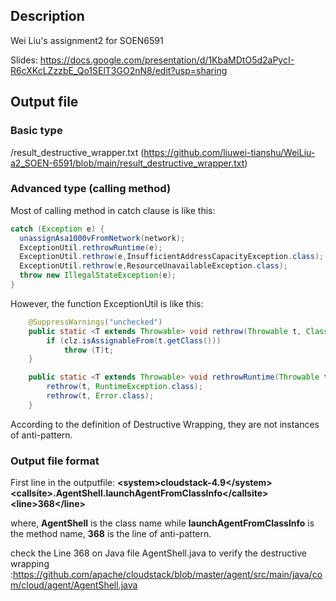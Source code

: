 ## Description
Wei Liu's assignment2 for SOEN6591

Slides: https://docs.google.com/presentation/d/1KbaMDtO5d2aPycI-R6cXKcLZzzbE_Qo1SElT3GO2nN8/edit?usp=sharing

## Output file
### Basic type
/result_destructive_wrapper.txt 
(https://github.com/liuwei-tianshu/WeiLiu-a2_SOEN-6591/blob/main/result_destructive_wrapper.txt)

### Advanced type (calling method)
Most of calling method in catch clause is like this:
```java
catch (Exception e) {
  unassignAsa1000vFromNetwork(network);
  ExceptionUtil.rethrowRuntime(e);
  ExceptionUtil.rethrow(e,InsufficientAddressCapacityException.class);
  ExceptionUtil.rethrow(e,ResourceUnavailableException.class);
  throw new IllegalStateException(e);
}
``` 
However, the function ExceptionUtil is like this: 
```java
    @SuppressWarnings("unchecked")
    public static <T extends Throwable> void rethrow(Throwable t, Class<T> clz) throws T {
        if (clz.isAssignableFrom(t.getClass()))
            throw (T)t;
    }

    public static <T extends Throwable> void rethrowRuntime(Throwable t) {
        rethrow(t, RuntimeException.class);
        rethrow(t, Error.class);
    }
``` 
According to the definition of Destructive Wrapping, they are not instances of anti-pattern.

### Output file format
First line in the outputfile: **\<system\>cloudstack-4.9\</system\>\<callsite\>.AgentShell.launchAgentFromClassInfo\</callsite\>\<line\>368\</line\>**

where, **AgentShell** is the class name while **launchAgentFromClassInfo** is the method name, **368** is the line of anti-pattern.

check the Line 368 on Java file AgentShell.java to verify the destructive wrapping :https://github.com/apache/cloudstack/blob/master/agent/src/main/java/com/cloud/agent/AgentShell.java 
